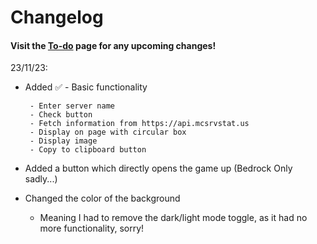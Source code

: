 # Changelog
#### Visit the [To-do](TODO.md) page for any upcoming changes!

23/11/23:

- Added ✅ - Basic functionality
       
       - Enter server name
       - Check button
       - Fetch information from https://api.mcsrvstat.us
       - Display on page with circular box
       - Display image
       - Copy to clipboard button


- Added a button which directly opens the game up (Bedrock Only sadly...)

- Changed the color of the background
    - Meaning I had to remove the dark/light mode toggle, as it had no more functionality, sorry!


